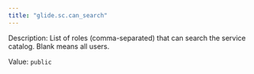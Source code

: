 ```yaml
---
title: "glide.sc.can_search"
---
```


Description: List of roles (comma-separated) that can search the service catalog. Blank means all users.

Value: `public`